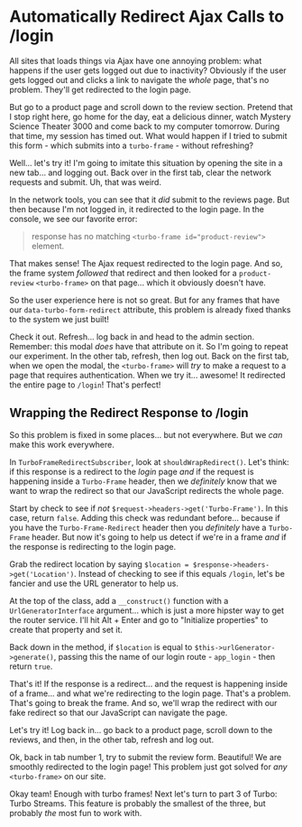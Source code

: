 # Automatically Redirect Ajax Calls to /login

All sites that loads things via Ajax have one annoying problem: what happens if
the user gets logged out due to inactivity? Obviously if the user gets logged out
and clicks a link to navigate the *whole* page, that's no problem. They'll get
redirected to the login page.

But go to a product page and scroll down to the review section. Pretend that
I stop right here, go home for the day, eat a delicious dinner, watch Mystery
Science Theater 3000 and come back to my computer tomorrow. During that time,
my session has timed out. What would happen if I tried to submit this form - which
submits into a `turbo-frame` - without refreshing?

Well... let's try it! I'm going to imitate this situation by opening the site in
a new tab... and logging out. Back over in the first tab, clear the network requests
and submit. Uh, that was weird.

In the network tools, you can see that it *did* submit to the reviews page. But then
because I'm not logged in, it redirected to the login page. In the console, we see
our favorite error:

> response has no matching `<turbo-frame id="product-review">` element.

That makes sense! The Ajax request redirected to the login page. And so, the frame
system *followed* that redirect and then looked for a `product-review` `<turbo-frame>`
on that page... which it obviously doesn't have.

So the user experience here is not so great. But for any frames that have our
`data-turbo-form-redirect` attribute, this problem is already fixed thanks to the
system we just built!

Check it out. Refresh... log back in and head to the admin section. Remember: this
modal *does* have that attribute on it. So I'm going to repeat our experiment.
In the other tab, refresh, then log out. Back on the first tab, when we open
the modal, the `<turbo-frame>` will *try* to make a request to a page that
requires authentication. When we try it... awesome! It redirected the entire page
to `/login`! That's perfect!

## Wrapping the Redirect Response to /login

So this problem is fixed in some places... but not everywhere. But we *can* make
this work everywhere.

In `TurboFrameRedirectSubscriber`, look at `shouldWrapRedirect()`. Let's think:
if this response is a redirect to the *login* page *and* if the request is
happening inside a `Turbo-Frame` header, then we *definitely* know that we want
to wrap the redirect so that our JavaScript redirects the whole page.

Start by check to see if *not* `$request->headers->get('Turbo-Frame')`. In this
case, return `false`. Adding this check was redundant before... because if you
have the `Turbo-Frame-Redirect` header then you *definitely* have a `Turbo-Frame`
header. But now it's going to help us detect if we're in a frame *and* if the
response is redirecting to the login page.

Grab the redirect location by saying `$location = $response->headers->get('Location')`.
Instead of checking to see if this equals `/login`, let's be fancier and use the
URL generator to help us.

At the top of the class, add a `__construct()` function with a
`UrlGeneratorInterface` argument... which is just a more hipster way to get the
router service. I'll hit Alt + Enter and go to "Initialize properties" to create
that property and set it.

Back down in the method, if `$location` is equal to `$this->urlGenerator->generate()`,
passing this the name of our login route - `app_login` - then return `true`.

That's it! If the response is a redirect... and the request is happening inside of
a frame... and what we're redirecting to the login page. That's a problem. That's
going to break the frame. And so, we'll wrap the redirect with our fake redirect
so that our JavaScript can navigate the page.

Let's try it! Log back in... go back to a product page, scroll down to the reviews,
and then, in the other tab, refresh and log out.

Ok, back in tab number 1, try to submit the review form. Beautiful! We are smoothly
redirected to the login page! This problem just got solved for *any* `<turbo-frame>`
on our site.

Okay team! Enough with turbo frames! Next let's turn to part 3 of Turbo:
Turbo Streams. This feature is probably the smallest of the three, but probably
*the* most fun to work with.

